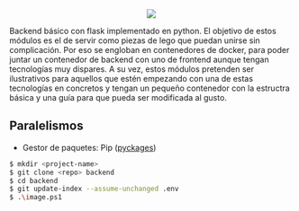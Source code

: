 <center><img src="https://i.imgur.com/vzXnqsm.png"></center>

Backend básico con flask implementado en python. El objetivo de estos módulos es el de servir como piezas de lego que puedan unirse sin complicación. Por eso se engloban en contenedores de docker, para poder juntar un contenedor de backend con uno de frontend aunque tengan tecnologías muy dispares. A su vez, estos módulos pretenden ser ilustrativos para aquellos que estén empezando con una de estas tecnologías en concretos y tengan un pequeño contenedor con la estructra básica y una guía para que pueda ser modificada al gusto.

## Paralelismos
  * Gestor de paquetes: Pip ([pyckages](https://pypi.org/))

```bash
$ mkdir <project-name>
$ git clone <repo> backend
$ cd backend
$ git update-index --assume-unchanged .env
$ .\image.ps1
```
